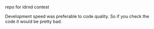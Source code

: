 repo for idrnd contest

Development speed was preferable to code quality. So if you check the code it would be pretty bad.
